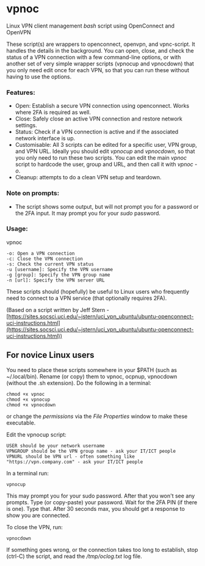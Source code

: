 # vpnoc

Linux VPN client management *bash* script using OpenConnect and OpenVPN

These script(s) are wrappers to openconnect, openvpn, and vpnc-script. It handles the details in the background. You can open, close, and check the status of a VPN connection with a few command-line options, or with another set of very simple wrapper scripts (vpnocup and vpnocdown) that you only need edit once for each VPN, so that you can run these without having to use the options.

### Features:

- Open: Establish a secure VPN connection using openconnect. Works where 2FA is required as well.
- Close: Safely close an active VPN connection and restore network settings.
- Status: Check if a VPN connection is active and if the associated network interface is up.
- Customisable: All 3 scripts can be edited for a specific user, VPN group, and VPN URL. Ideally you should edit *vpnocup* and *vpnocdown*, so that you only need to run these two         scripts. You can edit the main *vpnoc* script to hardcode the user, group and URL, and then call it with *vpnoc -o*.
- Cleanup: attempts to do a clean VPN setup and teardown.

### Note on prompts:

- The script shows some output, but will not prompt you for a password or the 2FA input. It may prompt you for your *sudo* password. 

### Usage:

vpnoc 

    -o: Open a VPN connection
    -c: Close the VPN connection
    -s: Check the current VPN status
    -u [username]: Specify the VPN username
    -g [group]: Specify the VPN group name
    -n [url]: Specify the VPN server URL

These scripts should (hopefully) be useful to Linux users who frequently need to connect to a VPN service (that optionally requires 2FA).

(Based on a script written by Jeff Stern - [https://sites.socsci.uci.edu/~jstern/uci_vpn_ubuntu/ubuntu-openconnect-uci-instructions.html](https://sites.socsci.uci.edu/~jstern/uci_vpn_ubuntu/ubuntu-openconnect-uci-instructions.html))

## For novice Linux users

You need to place these scripts somewhere in your $PATH (such as ~/.local/bin). Rename (or copy) them to vpnoc, ocpnup, vpnocdown (without the .sh extension). Do the following in a terminal:

	chmod +x vpnoc
	chmod +x vpnocup
	chmod +x vpnocdown

or change the *permissions* via the *File Properties* window to make these executable.

Edit the vpnocup script:

    USER should be your network username
    VPNGROUP should be the VPN group name - ask your IT/ICT people
    VPNURL should be VPN url - often something like "https://vpn.company.com" - ask your IT/ICT people

In a terminal run:

    vpnocup

This may prompt you for your sudo password. After that you won't see any prompts. Type (or copy-paste) your password. Wait for the 2FA PIN (if there is one). Type that. After 30 seconds max, you should get a response to show you are connected.

To close the VPN, run:

    vpnocdown


If something goes wrong, or the connection takes too long to establish, stop (ctrl-C) the script, and read the */tmp/oclog.txt* log file.
